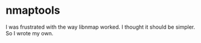 # nmaptools
I was frustrated with the way libnmap worked.  I thought it should be simpler.  So I wrote my own.
